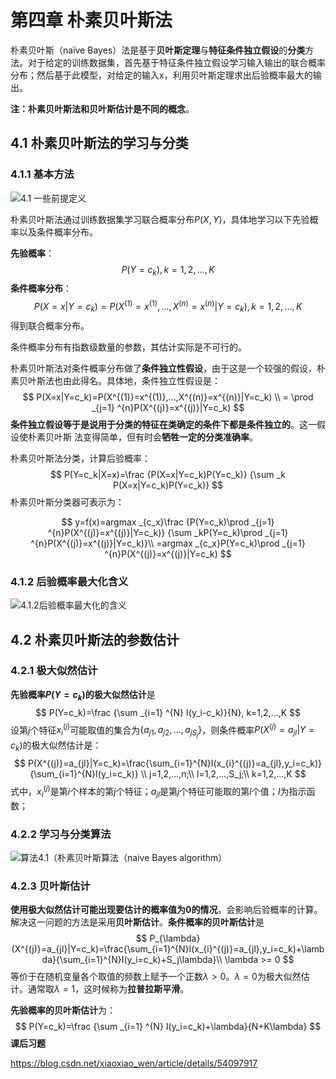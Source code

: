 # 第四章 朴素贝叶斯法

朴素贝叶斯（naïve Bayes）法是基于**贝叶斯定理**与**特征条件独立假设**的**分类**方法。对于给定的训练数据集，首先基于特征条件独立假设学习输入输出的联合概率分布；然后基于此模型，对给定的输入x，利用贝叶斯定理求出后验概率最大的输出。

**注：朴素贝叶斯法和贝叶斯估计是不同的概念**。

## 4.1 朴素贝叶斯法的学习与分类

### 4.1.1 基本方法

![4.1 一些前提定义](https://raw.githubusercontent.com/DRosemei/statistical_learing_methods/master/imgs/%E5%AE%9A%E4%B9%894.1%E4%B8%80%E4%BA%9B%E5%89%8D%E6%8F%90%E5%AE%9A%E4%B9%89.PNG)

朴素贝叶斯法通过训练数据集学习联合概率分布$P(X,Y)$，具体地学习以下先验概率以及条件概率分布。

**先验概率**：
$$
P(Y=c_k), k=1,2,...,K
$$
**条件概率分布**：
$$
P(X=x|Y=c_k)=P(X^{(1)}=x^{(1)},...,X^{(n)}=x^{(n)}|Y=c_k), k=1,2,...,K
$$
得到联合概率分布。

条件概率分布有指数级数量的参数，其估计实际是不可行的。

朴素贝叶斯法对条件概率分布做了**条件独立性假设**，由于这是一个较强的假设，朴素贝叶斯法也由此得名。具体地，条件独立性假设是：
$$
P(X=x|Y=c_k)=P(X^{(1)}=x^{(1)},...,X^{(n)}=x^{(n)}|Y=c_k) \\
= \prod _{j=1} ^{n}P(X^{(j)}=x^{(j)}|Y=c_k)
$$
**条件独立假设等于是说用于分类的特征在类确定的条件下都是条件独立的**。这一假设使朴素贝叶斯
法变得简单，但有时会**牺牲一定的分类准确率**。

朴素贝叶斯法分类，计算后验概率：
$$
P(Y=c_k|X=x)=\frac {P(X=x|Y=c_k)P(Y=c_k)} {\sum _k P(X=x|Y=c_k)P(Y=c_k)}
$$
朴素贝叶斯分类器可表示为：


$$
y=f(x)=argmax _{c_x}\frac {P(Y=c_k)\prod _{j=1} ^{n}P(X^{(j)}=x^{(j)}|Y=c_k)} {\sum _kP(Y=c_k)\prod _{j=1} ^{n}P(X^{(j)}=x^{(j)}|Y=c_k)}\\
=argmax _{c_x}P(Y=c_k)\prod _{j=1} ^{n}P(X^{(j)}=x^{(j)}|Y=c_k)
$$

### 4.1.2 后验概率最大化含义

![4.1.2后验概率最大化的含义](https://raw.githubusercontent.com/DRosemei/statistical_learing_methods/master/imgs/%E5%90%AB%E4%B9%894.1.2%E5%90%8E%E9%AA%8C%E6%A6%82%E7%8E%87%E6%9C%80%E5%A4%A7%E5%8C%96%E7%9A%84%E5%90%AB%E4%B9%89.PNG)



## 4.2 朴素贝叶斯法的参数估计

### 4.2.1 极大似然估计

**先验概率$P(Y=c_k)$的极大似然估计**是
$$
P(Y=c_k)=\frac {\sum _{i=1} ^{N} I(y_i-c_k)}{N}, k=1,2,...,K
$$
设第$j$个特征$x_i^{(j)}$可能取值的集合为$\{a_{j1},a_{j2},...,a_{jS_j}\}$，则条件概率$P(X^{(j)}=a_{jl}|Y=c_k)$的极大似然估计是：
$$
P(X^{(j)}=a_{jl}|Y=c_k)=\frac{\sum_{i=1}^{N}I(x_{i}^{(j)}=a_{jl},y_i=c_k)}{\sum_{i=1}^{N}I(y_i=c_k)} \\
j=1,2,...,n;\\
l=1,2,...,S_j;\\
k=1,2,...,K
$$
式中，$x_i^{(j)}$是第$i$个样本的第$j$个特征；$a_{jl}$是第$j$个特征可能取的第$l$个值；$I$为指示函数；

### 4.2.2 学习与分类算法

![算法4.1（朴素贝叶斯算法（naive Bayes algorithm）](https://raw.githubusercontent.com/DRosemei/statistical_learing_methods/master/imgs/%E7%AE%97%E6%B3%954.1%E6%9C%B4%E7%B4%A0%E8%B4%9D%E5%8F%B6%E6%96%AF%E7%AE%97%E6%B3%95.PNG)

### 4.2.3 贝叶斯估计

**使用极大似然估计可能出现要估计的概率值为0的情况**，会影响后验概率的计算。解决这一问题的方法是采用**贝叶斯估计**。**条件概率的贝叶斯估计**是
$$
P_{\lambda}(X^{(j)}=a_{jl}|Y=c_k)=\frac{\sum_{i=1}^{N}I(x_{i}^{(j)}=a_{jl},y_i=c_k)+\lambda}{\sum_{i=1}^{N}I(y_i=c_k)+S_j\lambda}\\
\lambda >= 0
$$
等价于在随机变量各个取值的频数上赋予一个正数$\lambda > 0$。$\lambda=0$为极大似然估计。通常取$\lambda=1$，这时候称为**拉普拉斯平滑**。

**先验概率的贝叶斯估计**为：
$$
P(Y=c_k)=\frac {\sum _{i=1} ^{N} I(y_i=c_k)+\lambda}{N+K\lambda}
$$
**课后习题**

https://blog.csdn.net/xiaoxiao_wen/article/details/54097917